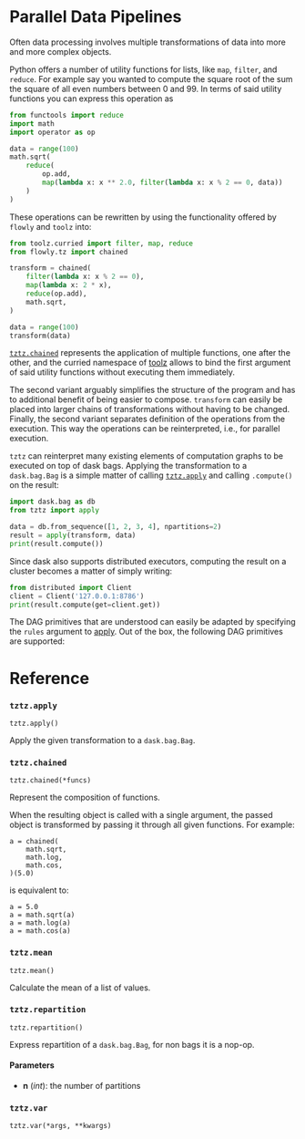 # Parallel Data Pipelines

Often data processing involves multiple transformations of data into more and
more complex objects.

Python offers a number of utility functions for lists, like ``map``,
``filter``, and ``reduce``. For example say you wanted to compute the square
root  of the sum the square of all even numbers between 0 and 99. In terms of
said utility functions you can express this operation as

```python
from functools import reduce
import math
import operator as op

data = range(100)
math.sqrt(
    reduce(
        op.add,
        map(lambda x: x ** 2.0, filter(lambda x: x % 2 == 0, data))
    )
)
```

These operations can be rewritten by using the functionality offered by
`flowly` and `toolz` into:

```python
from toolz.curried import filter, map, reduce
from flowly.tz import chained

transform = chained(
    filter(lambda x: x % 2 == 0),
    map(lambda x: 2 * x),
    reduce(op.add),
    math.sqrt,
)

data = range(100)
transform(data)
```

[`tztz.chained`](#tztzchained) represents the application of multiple
functions, one after the other, and the curried namespace of [toolz][toolz]
allows to bind the first argument of said utility functions without executing
them immediately.

The second variant arguably simplifies the structure of the program and has to
additional benefit of being easier to compose. ``transform`` can easily be
placed into larger chains of transformations without having to be changed.
Finally, the second variant separates definition of the operations from
the execution. This way the operations can be reinterpreted, i.e., for parallel
execution.


`tztz` can reinterpret many existing elements of computation graphs to be
executed on top of dask bags. Applying the transformation to a `dask.bag.Bag`
is a simple matter of calling [`tztz.apply`](#tztzapply) and calling
`.compute()` on the result:

```python
import dask.bag as db
from tztz import apply

data = db.from_sequence([1, 2, 3, 4], npartitions=2)
result = apply(transform, data)
print(result.compute())
```

Since dask also supports distributed executors, computing the result on a
cluster becomes a matter of simply writing:

```python
from distributed import Client
client = Client('127.0.0.1:8786')
print(result.compute(get=client.get))
```

The DAG primitives that are understood can easily be adapted by specifying the
``rules`` argument to [apply](#tztzapply). Out of the box, the following
DAG primitives are supported:


# Reference

### `tztz.apply`
`tztz.apply()`

Apply the given transformation to a `dask.bag.Bag`.



### `tztz.chained`
`tztz.chained(*funcs)`

Represent the composition of functions.

When the resulting object is called with a single argument, the passed
object is transformed by passing it through all given functions.
For example:

```
a = chained(
    math.sqrt,
    math.log,
    math.cos,
)(5.0)
```

is equivalent to:

```
a = 5.0
a = math.sqrt(a)
a = math.log(a)
a = math.cos(a)
```



### `tztz.mean`
`tztz.mean()`

Calculate the mean of a list of values.



### `tztz.repartition`
`tztz.repartition()`

Express repartition of a `dask.bag.Bag`, for non bags it is a nop-op.

#### Parameters

* **n** (*int*):
  the number of partitions



### `tztz.var`
`tztz.var(*args, **kwargs)`

<undocumented>



[toolz]: http://toolz.readthedocs.io/en/latest/
